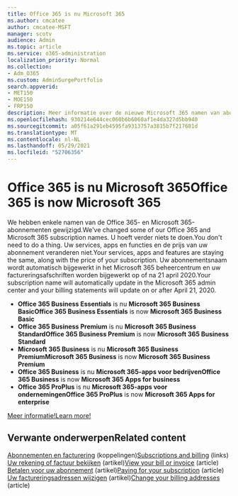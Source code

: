 ```yaml
---
title: Office 365 is nu Microsoft 365
ms.author: cmcatee
author: cmcatee-MSFT
manager: scotv
audience: Admin
ms.topic: article
ms.service: o365-administration
localization_priority: Normal
ms.collection:
- Adm_O365
ms.custom: AdminSurgePortfolio
search.appverid:
- MET150
- MOE150
- FRP150
description: Meer informatie over de nieuwe Microsoft 365 namen van abonnementen.
ms.openlocfilehash: 930214e644cec060b6b6060af1e4da327d5bb940
ms.sourcegitcommit: a05f61a291eb4595fa9313757a3815b7f217681d
ms.translationtype: MT
ms.contentlocale: nl-NL
ms.lasthandoff: 05/29/2021
ms.locfileid: "52706356"
---
```

# <a name="office-365-is-now-microsoft-365"></a><span data-ttu-id="99bd5-103">Office 365 is nu Microsoft 365</span><span class="sxs-lookup"><span data-stu-id="99bd5-103">Office 365 is now Microsoft 365</span></span>

<span data-ttu-id="99bd5-104">We hebben enkele namen van de Office 365- en Microsoft 365-abonnementen gewijzigd.</span><span class="sxs-lookup"><span data-stu-id="99bd5-104">We've changed some of our Office 365 and Microsoft 365 subscription names.</span></span> <span data-ttu-id="99bd5-105">U hoeft verder niets te doen.</span><span class="sxs-lookup"><span data-stu-id="99bd5-105">You don't need to do a thing.</span></span> <span data-ttu-id="99bd5-106">Uw services, apps en functies en de prijs van uw abonnement veranderen niet.</span><span class="sxs-lookup"><span data-stu-id="99bd5-106">Your services, apps and features are staying the same, along with the price of your subscription.</span></span> <span data-ttu-id="99bd5-107">Uw abonnementsnaam wordt automatisch bijgewerkt in het Microsoft 365 beheercentrum en uw factureringsafschriften worden bijgewerkt op of na 21 april 2020.</span><span class="sxs-lookup"><span data-stu-id="99bd5-107">Your subscription name will automatically update in the Microsoft 365 admin center and your billing statements will update on or after April 21, 2020.</span></span>

- <span data-ttu-id="99bd5-108">**Office 365 Business Essentials** is nu **Microsoft 365 Business Basic**</span><span class="sxs-lookup"><span data-stu-id="99bd5-108">**Office 365 Business Essentials** is now **Microsoft 365 Business Basic**</span></span>
- <span data-ttu-id="99bd5-109">**Office 365 Business Premium** is nu **Microsoft 365 Business Standard**</span><span class="sxs-lookup"><span data-stu-id="99bd5-109">**Office 365 Business Premium** is now **Microsoft 365 Business Standard**</span></span>
- <span data-ttu-id="99bd5-110">**Microsoft 365 Business** is nu **Microsoft 365 Business Premium**</span><span class="sxs-lookup"><span data-stu-id="99bd5-110">**Microsoft 365 Business** is now **Microsoft 365 Business Premium**</span></span>
- <span data-ttu-id="99bd5-111">**Office 365 Business** is nu **Microsoft 365-apps voor bedrijven**</span><span class="sxs-lookup"><span data-stu-id="99bd5-111">**Office 365 Business** is now **Microsoft 365 Apps for business**</span></span>
- <span data-ttu-id="99bd5-112">**Office 365 ProPlus** is nu **Microsoft 365-apps voor ondernemingen**</span><span class="sxs-lookup"><span data-stu-id="99bd5-112">**Office 365 ProPlus** is now **Microsoft 365 Apps for enterprise**</span></span>

[<span data-ttu-id="99bd5-113">Meer informatie!</span><span class="sxs-lookup"><span data-stu-id="99bd5-113">Learn more!</span></span>](https://go.microsoft.com/fwlink/?linkid=2120533)

## <a name="related-content"></a><span data-ttu-id="99bd5-114">Verwante onderwerpen</span><span class="sxs-lookup"><span data-stu-id="99bd5-114">Related content</span></span>

<span data-ttu-id="99bd5-115">[Abonnementen en facturering](../commerce/index.yml) (koppelingen)</span><span class="sxs-lookup"><span data-stu-id="99bd5-115">[Subscriptions and billing](../commerce/index.yml) (links)</span></span>\
<span data-ttu-id="99bd5-116">[Uw rekening of factuur bekijken](../commerce/billing-and-payments/view-your-bill-or-invoice.md) (artikel)</span><span class="sxs-lookup"><span data-stu-id="99bd5-116">[View your bill or invoice](../commerce/billing-and-payments/view-your-bill-or-invoice.md) (article)</span></span>\
<span data-ttu-id="99bd5-117">[Betalen voor uw abonnement](../commerce/billing-and-payments/pay-for-your-subscription.md) (artikel)</span><span class="sxs-lookup"><span data-stu-id="99bd5-117">[Paying for your subscription](../commerce/billing-and-payments/pay-for-your-subscription.md) (article)</span></span>\
<span data-ttu-id="99bd5-118">[Uw factureringsadressen wijzigen](../commerce/billing-and-payments/change-your-billing-addresses.md) (artikel)</span><span class="sxs-lookup"><span data-stu-id="99bd5-118">[Change your billing addresses](../commerce/billing-and-payments/change-your-billing-addresses.md) (article)</span></span>
